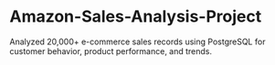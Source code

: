 # Amazon-Sales-Analysis-Project
Analyzed 20,000+ e-commerce sales records using PostgreSQL for customer behavior, product performance, and trends.
